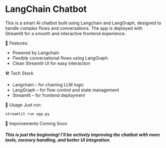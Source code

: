 # LangChain Chatbot

This is a smart AI chatbot built using Langchain and LangGraph, designed to handle complex flows and conversations. The app is deployed with Streamlit for a smooth and interactive frontend experience.


🚀 Features:
* Powered by Langchain
* Flexible conversational flows using LangGraph
* Clean Streamlit UI for easy interaction


🛠 Tech Stack
* Langchain – for chaining LLM logic
* LangGraph – for flow control and state management
* Streamlit – for frontend deployment


📌 Usage
Just run:
```bash
streamlit run app.py
```


🔄 Improvements Coming Soon
##### This is just the beginning! I’ll be actively improving the chatbot with more tools, memory handling, and better UI integration.
